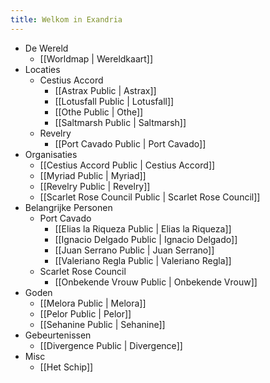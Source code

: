 ```yaml
---
title: Welkom in Exandria
---
```


- De Wereld
	- [[Worldmap | Wereldkaart]]
- Locaties
	- Cestius Accord
		- [[Astrax Public | Astrax]]
		- [[Lotusfall Public | Lotusfall]]
		- [[Othe Public | Othe]]
		- [[Saltmarsh Public | Saltmarsh]]
	- Revelry
		- [[Port Cavado Public | Port Cavado]]
- Organisaties
	- [[Cestius Accord Public | Cestius Accord]]
	- [[Myriad Public | Myriad]]
	- [[Revelry Public | Revelry]]
	- [[Scarlet Rose Council Public | Scarlet Rose Council]]
- Belangrijke Personen
	- Port Cavado
		- [[Elias la Riqueza Public | Elias la Riqueza]]
		- [[Ignacio Delgado Public | Ignacio Delgado]]
		- [[Juan Serrano Public | Juan Serrano]]
		- [[Valeriano Regla Public | Valeriano Regla]]
	- Scarlet Rose Council
		- [[Onbekende Vrouw Public | Onbekende Vrouw]]
- Goden
	- [[Melora Public | Melora]]
	- [[Pelor Public | Pelor]]
	- [[Sehanine Public | Sehanine]]
- Gebeurtenissen
	- [[Divergence Public | Divergence]]
- Misc
	- [[Het Schip]]

